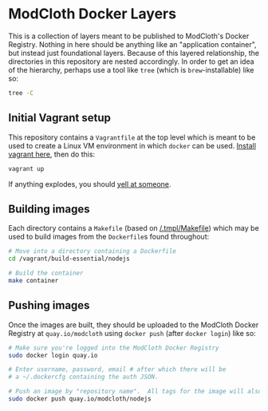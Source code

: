 ModCloth Docker Layers
======================

This is a collection of layers meant to be published to ModCloth's Docker
Registry.  Nothing in here should be anything like an "application container",
but instead just foundational layers.  Because of this layered relationship, the
directories in this repository are nested accordingly.  In order to get an idea
of the hierarchy, perhaps use a tool like `tree` (which is `brew`-installable)
like so:

``` bash
tree -C
```

## Initial Vagrant setup

This repository contains a `Vagrantfile` at the top level which is meant to be
used to create a Linux VM environment in which `docker` can be used.  [Install
vagrant here](http://downloads.vagrantup.com/tags/v1.3.3), then do this:

``` bash
vagrant up
```

If anything explodes, you should [yell at someone](mailto:d.buch@modcloth.com).

## Building images
Each directory contains a `Makefile` (based on
[/.tmpl/Makefile](.tmpl/Makefile)) which may be used to build images from the
`Dockerfile`s found throughout:

``` bash
# Move into a directory containing a Dockerfile
cd /vagrant/build-essential/nodejs

# Build the container
make container
```

## Pushing images

Once the images are built, they should be uploaded to the ModCloth Docker
Registry at `quay.io/modcloth` using `docker push` (after `docker login`)
like so:

``` bash
# Make sure you're logged into the ModCloth Docker Registry
sudo docker login quay.io

# Enter username, password, email # after which there will be
# a ~/.dockercfg containing the auth JSON.

# Push an image by "repository name".  All tags for the image will also be pushed.
sudo docker push quay.io/modcloth/nodejs
```
